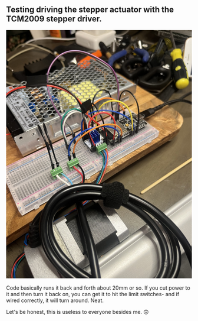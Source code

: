 ## Testing driving the stepper actuator with the TCM2009 stepper driver. 

![](image.jpeg)

Code basically runs it back and forth about 20mm or so. If you cut power to it and then turn it back on, you can get it to hit the limit switches- and if wired correctly, it will turn around. Neat. 

Let's be honest, this is useless to everyone besides me. 🙃
